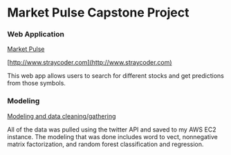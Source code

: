 # Market Pulse Capstone Project

### Web Application
[Market Pulse](https://github.com/gravity226/NASDAQ/tree/master/market_pulse)

[http://www.straycoder.com](http://www.straycoder.com)

This web app allows users to search for different stocks and get predictions from those symbols.

### Modeling
[Modeling and data cleaning/gathering](https://github.com/gravity226/NASDAQ/tree/master/testing)

All of the data was pulled using the twitter API and saved to my AWS EC2 instance.  The modeling that was done includes word to vect, nonnegative matrix factorization, and random forest classification and regression.
